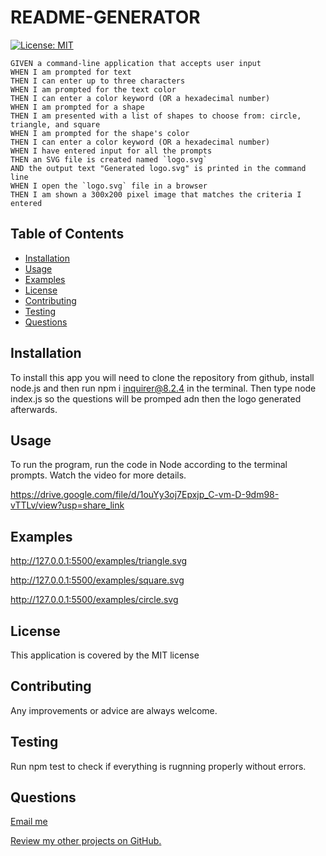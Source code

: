 # README-GENERATOR
[![License: MIT](https://img.shields.io/badge/License-MIT-yellow.svg)](https://opensource.org/licenses/MIT)

```
GIVEN a command-line application that accepts user input
WHEN I am prompted for text
THEN I can enter up to three characters
WHEN I am prompted for the text color
THEN I can enter a color keyword (OR a hexadecimal number)
WHEN I am prompted for a shape
THEN I am presented with a list of shapes to choose from: circle, triangle, and square
WHEN I am prompted for the shape's color
THEN I can enter a color keyword (OR a hexadecimal number)
WHEN I have entered input for all the prompts
THEN an SVG file is created named `logo.svg`
AND the output text "Generated logo.svg" is printed in the command line
WHEN I open the `logo.svg` file in a browser
THEN I am shown a 300x200 pixel image that matches the criteria I entered
``` 

## Table of Contents
  * [Installation](#installation)
  * [Usage](#usage)
  * [Examples](#examples)
  * [License](#license)
  * [Contributing](#contributing)
  * [Testing](#testing)
  * [Questions](#questions)



## Installation

To install this app you will need to clone the repository from github, install node.js and then run npm i inquirer@8.2.4 in the terminal. Then type node index.js so the questions will be promped adn then the logo generated afterwards.



## Usage

To run the program, run the code in Node according to the terminal prompts. Watch the video for more details.


https://drive.google.com/file/d/1ouYy3oj7Epxjp_C-vm-D-9dm98-vTTLv/view?usp=share_link



## Examples 

http://127.0.0.1:5500/examples/triangle.svg

http://127.0.0.1:5500/examples/square.svg

http://127.0.0.1:5500/examples/circle.svg




## License

This application is covered by the MIT license




## Contributing

Any improvements or advice are always welcome.




## Testing

Run npm test to check if everything is rugnning properly without errors.



## Questions

[Email me](mailto:rs.miranda93@gmail.com)

[Review my other projects on GitHub.](https://www.github.com/renansm93)